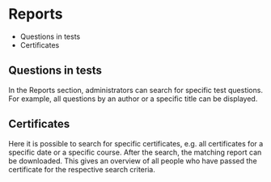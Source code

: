 # Reports

  * Questions in tests
  * Certificates

## Questions in tests

In the Reports section, administrators can search for specific test questions.
For example, all questions by an author or a specific title can be displayed.

## Certificates

Here it is possible to search for specific certificates, e.g. all certificates
for a specific date or a specific course. After the search, the matching
report can be downloaded. This gives an overview of all people who have passed
the certificate for the respective search criteria.

